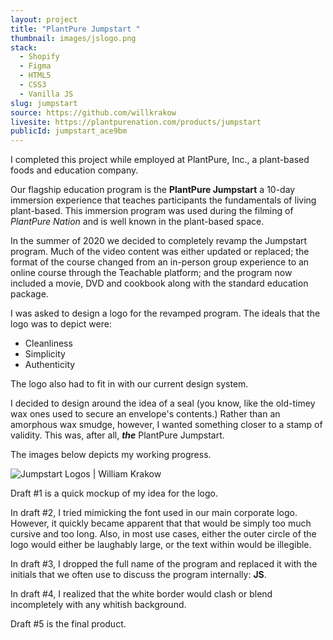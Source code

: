 ```yaml
---
layout: project
title: "PlantPure Jumpstart "
thumbnail: images/jslogo.png
stack:
  - Shopify
  - Figma
  - HTML5
  - CSS3
  - Vanilla JS
slug: jumpstart
source: https://github.com/willkrakow
livesite: https://plantpurenation.com/products/jumpstart
publicId: jumpstart_ace9bm
---
```

I completed this project while employed at PlantPure, Inc., a plant-based foods and education company.

Our flagship education program is the **PlantPure Jumpstart** a 10-day immersion experience that teaches participants the fundamentals of living plant-based. This immersion program was used during the filming of *PlantPure Nation* and is well known in the plant-based space.

In the summer of 2020 we decided to completely revamp the Jumpstart program. Much of the video content was either updated or replaced; the format of the course changed from an in-person group experience to an online course through the Teachable platform; and the program now included a movie, DVD and cookbook along with the standard education package.

I was asked to design a logo for the revamped program. The ideals that the logo was to depict were:

- Cleanliness
- Simplicity
- Authenticity

The logo also had to fit in with our current design system.

I decided to design around the idea of a seal (you know, like the old-timey wax ones used to secure an envelope's contents.) Rather than an amorphous wax smudge, however, I wanted something closer to a stamp of validity. This was, after all, ***the*** PlantPure Jumpstart.

The images below depicts my working progress.

![Jumpstart Logos | William Krakow](/images/jumpstart.png)

Draft #1 is a quick mockup of my idea for the logo.

In draft #2, I tried mimicking the font used in our main corporate logo. However, it quickly became apparent that that would be simply too much cursive and too long. Also, in most use cases, either the outer circle of the logo would either be laughably large, or the text within would be illegible. 

In draft #3, I dropped the full name of the program and replaced it with the initials that we often use to discuss the program internally: **JS**.

In draft #4, I realized that the white border would clash or blend incompletely with any whitish background.

Draft #5 is the final product.